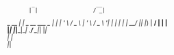             _                    __ 
           | |                  / _|
 _ __   ___| |_ _ __   ___ _ __| |_ 
| '_ \ / _ \ __| '_ \ / _ \ '__|  _|
| | | |  __/ |_| |_) |  __/ |  | |  
|_| |_|\___|\__| .__/ \___|_|  |_|  
               | |                  
               |_|                  
                                    